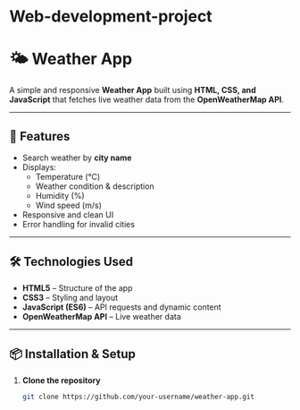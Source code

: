 # Web-development-project
# 🌤️ Weather App

A simple and responsive **Weather App** built using **HTML, CSS, and JavaScript** that fetches live weather data from the **OpenWeatherMap API**.

---

## 🚀 Features
- Search weather by **city name**
- Displays:
  - Temperature (°C)
  - Weather condition & description
  - Humidity (%)
  - Wind speed (m/s)
- Responsive and clean UI
- Error handling for invalid cities

---

## 🛠️ Technologies Used
- **HTML5** – Structure of the app
- **CSS3** – Styling and layout
- **JavaScript (ES6)** – API requests and dynamic content
- **OpenWeatherMap API** – Live weather data

---

## 📦 Installation & Setup
1. **Clone the repository**
   ```bash
   git clone https://github.com/your-username/weather-app.git
